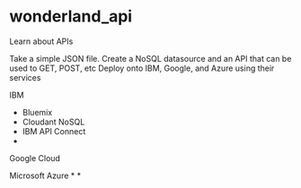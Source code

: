 # wonderland_api

Learn about APIs

Take a simple JSON file. Create a NoSQL datasource and an API that can be used to GET, POST, etc
Deploy onto IBM, Google, and Azure using their services


IBM
* Bluemix
* Cloudant NoSQL
* IBM API Connect
* 

Google Cloud


Microsoft Azure
* 
* 
